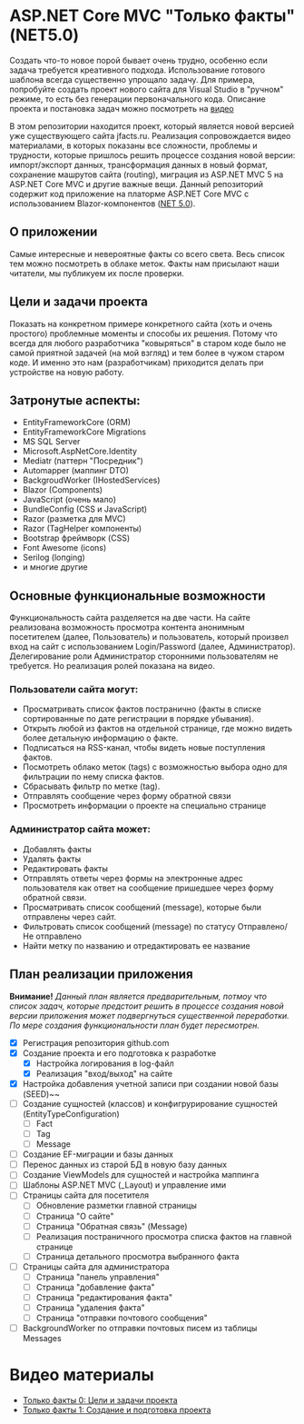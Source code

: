 # ASP.NET Core MVC "Только факты" (NET5.0)
Создать что-то новое порой бывает очень трудно, особенно если задача требуется креативного подхода. Использование готового шаблона всегда существенно упрощало задачу. Для примера, попробуйте создать проект нового сайта для Visual Studio в "ручном" режиме, то есть без генерации первоначального кода. Описание проекта и постановка задач можно посмотреть на [видео](https://youtu.be/HOKigyWmw8s)

В этом репозитории находится проект, который является новой версией уже существующего сайта jfacts.ru. Реализация сопровождается видео материалами, в которых показаны все сложности, проблемы и трудности, которые пришлось решить процессе создания новой версии: импорт/экспорт данных, трансформация данных в новый формат, сохранение машрутов сайта (routing), миграция из ASP.NET MVC 5 на ASP.NET Core MVC и другие важные вещи. Данный репозиторий содержит код приложение на платорме ASP.NET Core MVC с использованием Blazor-компонентов ([NET 5.0](https://dot.net)).

## О приложении
Самые интересные и невероятные факты со всего света. Весь список тем можно посмотреть в облаке меток. Факты нам присылают наши читатели, мы публикуем их после проверки.

## Цели и задачи проекта
Показать на конкретном примере конкретного сайта (хоть и очень простого) проблемные моменты и способы их решения. Потому что всегда для любого разработчика "ковыряться" в старом коде было не самой приятной задачей (на мой взгляд) и тем более в чужом старом коде. И именно это нам (разработчикам) приходится делать при устройстве на новую работу.

## Затронутые аспекты:
* EntityFrameworkCore (ORM)
* EntityFrameworkCore Migrations
* MS SQL Server
* Microsoft.AspNetCore.Identity
* Mediatr (паттерн "Посредник")
* Automapper (маппинг DTO)
* BackgroudWorker (IHostedServices)
* Blazor (Components)
* JavaScript (очень мало)
* BundleConfig (CSS и JavaScript)
* Razor (разметка для MVC)
* Razor (TagHelper компоненты)
* Bootstrap фреймворк (CSS)
* Font Awesome (icons)
* Serilog (loпging)
* и многие другие

## Основные функциональные возможности
Функциональность сайта разделяется на две части. На сайте реализована возможность просмотра контента анонимным посетителем (далее, Пользователь) и пользователь, который произвел вход на сайт с использованием Login/Password (далее, Администратор). Делегирование роли Администратор сторонними пользователям не требуется. Но реализация ролей показана на видео.

### Пользователи сайта могут:
* Просматривать список фактов постранично (факты в списке сортированные по дате регистрации в порядке убывания).
* Открыть любой из фактов на отдельной странице, где можно видеть более детальную информацию о факте.
* Подписаться на RSS-канал, чтобы видеть новые поступления фактов.
* Посмотреть облако меток (tags) с возможностью выбора одно для фильтрации по нему списка фактов.
* Сбрасывать фильтр по метке (tag).
* Отправлять сообщение через форму обратной связи
* Просмотреть информации о проекте на специально странице

### Администратор сайта может:
* Добавлять факты
* Удалять факты
* Редактировать факты
* Отправлять ответы через формы на электронные адрес пользователя как ответ на сообщение пришедшее через форму обратной связи.
* Просматривать список сообщений (message), которые были отправлены через сайт.
* Фильтровать список сообщений (message) по статусу Отправлено/Не отправлено
* Найти метку по названию и отредактировать ее название

## План реализации приложения
**Внимание!** *Данный план является предварительным, потмоу что список задач, которые предстоит решить в процессе создания новой версии приложения может подвергнуться существенной переработки. По мере создания функциональности план будет пересмотрен.*

* [x] Регистрация репозитория github.com
* [x] Создание проекта и его подготовка к разработке
    * [x] Настройка логирования в log-файл
    * [x] Реализация "вход/выход" на сайте
* [x] Настройка добавления учетной записи при создании новой базы (SEED)~~
* [ ] Создание сущностей (классов) и конфигрурирование сущностей (EntityTypeConfiguration)
    * [ ] Fact
    * [ ] Tag
    * [ ] Message
* [ ] Создание EF-миграции и базы данных
* [ ] Перенос данных из старой БД в новую базу данных
* [ ] Создание ViewModels для сущностей и настройка маппинга
* [ ] Шаблоны ASP.NET MVC (_Layout) и управление ими
* [ ] Страницы сайта для посетителя
    * [ ] Обновление разметки главной страницы
    * [ ] Страница "О сайте"
    * [ ] Страница "Обратная связь" (Message)
    * [ ] Реализация постраничного просмотра списка фактов на главной странице
    * [ ] Страница детального просмотра выбранного факта
* [ ] Страницы сайта для администратора
    * [ ] Страница "панель управления"
    * [ ] Страница "добавление факта"
    * [ ] Страница "редактирования факта"
    * [ ] Страница "удаления факта"
    * [ ] Страница "отправки почтового сообщения"
* [ ] BackgroundWorker по отправки почтовых писем из таблицы Messages

# Видео материалы
* [Только факты 0: Цели и задачи проекта](https://youtu.be/HOKigyWmw8s)
* [Только факты 1: Создание и подготовка проекта](https://youtu.be/jwzgp6lyvYQ)
